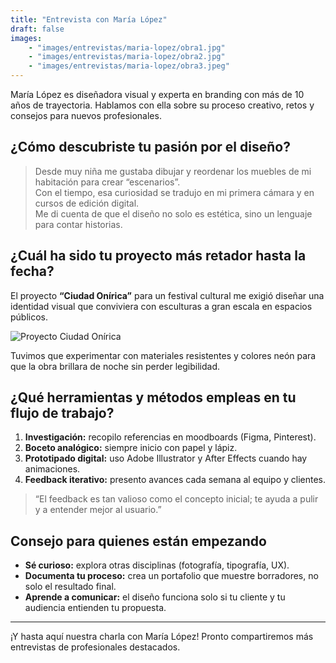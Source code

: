 ```yaml
---
title: "Entrevista con María López"
draft: false
images:
    - "images/entrevistas/maria-lopez/obra1.jpg"
    - "images/entrevistas/maria-lopez/obra2.jpg"
    - "images/entrevistas/maria-lopez/obra3.jpeg"
---
```


María López es diseñadora visual y experta en branding con más de 10 años de trayectoria. Hablamos con ella sobre su proceso creativo, retos y consejos para nuevos profesionales.  

<!--more-->

## ¿Cómo descubriste tu pasión por el diseño?

> Desde muy niña me gustaba dibujar y reordenar los muebles de mi habitación para crear “escenarios”.  
> Con el tiempo, esa curiosidad se tradujo en mi primera cámara y en cursos de edición digital.  
> Me di cuenta de que el diseño no solo es estética, sino un lenguaje para contar historias.

## ¿Cuál ha sido tu proyecto más retador hasta la fecha?

El proyecto **“Ciudad Onírica”** para un festival cultural me exigió diseñar una identidad visual que conviviera con esculturas a gran escala en espacios públicos.  

![Proyecto Ciudad Onírica](/FAD-WebPage/images/placeholder.svg)

Tuvimos que experimentar con materiales resistentes y colores neón para que la obra brillara de noche sin perder legibilidad.

## ¿Qué herramientas y métodos empleas en tu flujo de trabajo?

1. **Investigación:** recopilo referencias en moodboards (Figma, Pinterest).  
2. **Boceto analógico:** siempre inicio con papel y lápiz.  
3. **Prototipado digital:** uso Adobe Illustrator y After Effects cuando hay animaciones.  
4. **Feedback iterativo:** presento avances cada semana al equipo y clientes.

> “El feedback es tan valioso como el concepto inicial; te ayuda a pulir y a entender mejor al usuario.”

## Consejo para quienes están empezando

- **Sé curioso:** explora otras disciplinas (fotografía, tipografía, UX).  
- **Documenta tu proceso:** crea un portafolio que muestre borradores, no solo el resultado final.  
- **Aprende a comunicar:** el diseño funciona solo si tu cliente y tu audiencia entienden tu propuesta.

---

¡Y hasta aquí nuestra charla con María López! Pronto compartiremos más entrevistas de profesionales destacados.  
